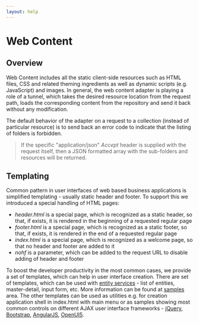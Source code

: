 ```yaml
---
layout: help
---
```


Web Content
===

Overview
---

Web Content includes all the static client-side resources such as HTML files, CSS and related theming ingredients as well as dynamic scripts (e.g. JavaScript) and images.
In general, the web content adapter is playing a role of a tunnel, which takes the desired resource location from the request path, loads the corresponding content from the repository and send it back without any modification.

The default behavior of the adapter on a request to a collection (instead of particular resource) is to send back an error code to indicate that the listing of folders is forbidden. 

> If the specific "application/json" *Accept* header is supplied with the request itself, then a JSON formatted array with the sub-folders and resources will be returned.

Templating
---

Common pattern in user interfaces of web based business applications is simplified templating - usually static header and footer.
To support this we introduced a special handling of HTML pages:

*	*header.html* is a special page, which is recognized as a static header, so that, if exists, it is rendered in the beginning of a requested regular page
*	*footer.html* is a special page, which is recognized as a static footer, so that, if exists, it is rendered in the end of a requested regular page
*	*index.html* is a special page, which is recognized as a welcome page, so that no header and footer are added to it
*	*nohf* is a parameter, which can be added to the request URL to disable adding of header and footer

To boost the developer productivity in the most common cases, we provide a set of templates, which can help in user interface creation.
There are set of templates, which can be used with [entity services](entity_service.html) - list of entities, master-detail, input form, etc. More information can be found at [samples](../samples/entity_ui.html) area.
The other templates can be used as utilities e.g. for creation application shell in index.html with main menu or as samples showing most common controls on different AJAX user interface frameworks - 
[jQuery](http://jquery.com/), [Bootstrap](http://getbootstrap.com/), [AngularJS](https://angularjs.org/), [OpenUI5](http://sap.github.io/openui5/).
